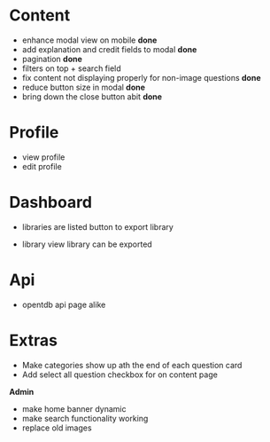 # Content

- enhance modal view on mobile **done**
- add explanation and credit fields to modal **done**
- pagination **done**
- filters on top + search field
- fix content not displaying properly for non-image questions **done**
- reduce button size in modal **done**
- bring down the close button abit **done**

# Profile

- view profile
- edit profile

# Dashboard

- libraries are listed
  button to export library

- library view
  library can be exported

# Api

- opentdb api page alike

# Extras

- Make categories show up ath the end of each question card
- Add select all question checkbox for on content page

**Admin**
- make home banner dynamic
- make search functionality working
- replace old images
